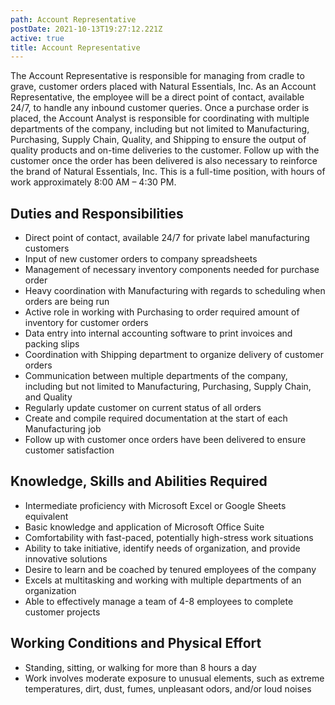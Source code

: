 ```yaml
---
path: Account Representative
postDate: 2021-10-13T19:27:12.221Z
active: true
title: Account Representative
---
```


The Account Representative is responsible for managing from cradle to grave,
customer orders placed with Natural Essentials, Inc.  As an Account
Representative, the employee will be a direct point of contact, available 24/7,
to handle any inbound customer queries.  Once a purchase order is placed, the
Account Analyst is responsible for coordinating with multiple departments of the
company, including but not limited to Manufacturing, Purchasing, Supply Chain,
Quality, and Shipping to ensure the output of quality products and on-time
deliveries to the customer.  Follow up with the customer once the order has been
delivered is also necessary to reinforce the brand of Natural Essentials, Inc.
This is a full-time position, with hours of work approximately 8:00 AM – 4:30 PM.

## Duties and Responsibilities

- Direct point of contact, available 24/7 for private label manufacturing
  customers
- Input of new customer orders to company spreadsheets
- Management of necessary inventory components needed for purchase order
- Heavy coordination with Manufacturing with regards to scheduling when orders
  are being run
- Active role in working with Purchasing to order required amount of inventory
  for customer orders
- Data entry into internal accounting software to print invoices and packing
  slips
- Coordination with Shipping department to organize delivery of customer orders
- Communication between multiple departments of the company, including but not
  limited to Manufacturing, Purchasing, Supply Chain, and Quality
- Regularly update customer on current status of all orders
- Create and compile required documentation at the start of each Manufacturing
  job
- Follow up with customer once orders have been delivered to ensure customer
  satisfaction


## Knowledge, Skills and Abilities Required

- Intermediate proficiency with Microsoft Excel or Google Sheets equivalent
- Basic knowledge and application of Microsoft Office Suite
- Comfortability with fast-paced, potentially high-stress work situations
- Ability to take initiative, identify needs of organization, and provide
  innovative solutions
- Desire to learn and be coached by tenured employees of the company
- Excels at multitasking and working with multiple departments of an
  organization
- Able to effectively manage a team of 4-8 employees to complete customer
  projects

## Working Conditions and Physical Effort

- Standing, sitting, or walking for more than 8 hours a day
- Work involves moderate exposure to unusual elements, such as extreme
  temperatures, dirt, dust, fumes, unpleasant odors, and/or loud noises
